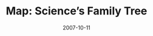 ---
date: 2007-10-11
title:  "Map: Science’s Family Tree"
source: Digg.com
sourceUrl: https://digg.com/general_sciences/Map_Science_s_Family_Tree
pdfLink: 20071011-borner-science-digg.pdf
---